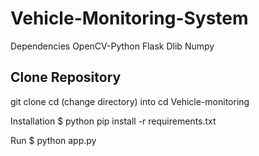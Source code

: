 # Vehicle-Monitoring-System

Dependencies
OpenCV-Python
Flask
Dlib
Numpy

## Clone Repository
git clone 
cd (change directory) into cd Vehicle-monitoring

Installation
$ python pip install -r requirements.txt

Run
$ python app.py
